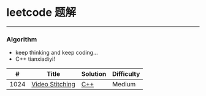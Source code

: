 # leetcode 题解
-----

### Algorithm
- keep thinking and keep coding...
- C++ tianxiadiyi!

| # | Title | Solution | Difficulty |
|---| ----- | -------- | ---------- |
|1024|[Video Stitching](https://leetcode-cn.com/problems/video-stitching/) | [C++](cpp/1024.视频拼接.cpp)|Medium|
